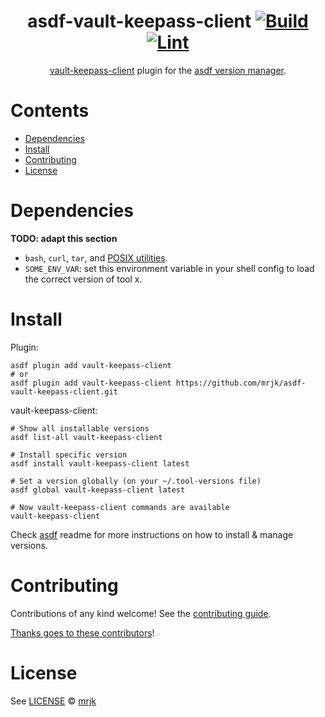 <div align="center">

# asdf-vault-keepass-client [![Build](https://github.com/mrjk/asdf-vault-keepass-client/actions/workflows/build.yml/badge.svg)](https://github.com/mrjk/asdf-vault-keepass-client/actions/workflows/build.yml) [![Lint](https://github.com/mrjk/asdf-vault-keepass-client/actions/workflows/lint.yml/badge.svg)](https://github.com/mrjk/asdf-vault-keepass-client/actions/workflows/lint.yml)

[vault-keepass-client](https://github.com/mrjk/vault-keepass-client) plugin for the [asdf version manager](https://asdf-vm.com).

</div>

# Contents

- [Dependencies](#dependencies)
- [Install](#install)
- [Contributing](#contributing)
- [License](#license)

# Dependencies

**TODO: adapt this section**

- `bash`, `curl`, `tar`, and [POSIX utilities](https://pubs.opengroup.org/onlinepubs/9699919799/idx/utilities.html).
- `SOME_ENV_VAR`: set this environment variable in your shell config to load the correct version of tool x.

# Install

Plugin:

```shell
asdf plugin add vault-keepass-client
# or
asdf plugin add vault-keepass-client https://github.com/mrjk/asdf-vault-keepass-client.git
```

vault-keepass-client:

```shell
# Show all installable versions
asdf list-all vault-keepass-client

# Install specific version
asdf install vault-keepass-client latest

# Set a version globally (on your ~/.tool-versions file)
asdf global vault-keepass-client latest

# Now vault-keepass-client commands are available
vault-keepass-client
```

Check [asdf](https://github.com/asdf-vm/asdf) readme for more instructions on how to
install & manage versions.

# Contributing

Contributions of any kind welcome! See the [contributing guide](contributing.md).

[Thanks goes to these contributors](https://github.com/mrjk/asdf-vault-keepass-client/graphs/contributors)!

# License

See [LICENSE](LICENSE) © [mrjk](https://github.com/mrjk/)
